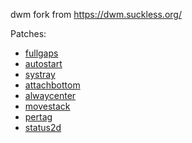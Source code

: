 dwm fork from https://dwm.suckless.org/

Patches:

- [fullgaps](https://dwm.suckless.org/patches/fullgaps/dwm-fullgaps-20200508-7b77734.diff)
- [autostart](https://dwm.suckless.org/patches/autostart/dwm-autostart-20210120-cb3f58a.diff)
- [systray](https://dwm.suckless.org/patches/systray/dwm-systray-20210418-67d76bd.diff)
- [attachbottom](https://dwm.suckless.org/patches/attachbottom/dwm-attachbottom-20201227-61bb8b2.diff)
- [alwaycenter](https://dwm.suckless.org/patches/alwayscenter/dwm-alwayscenter-20200625-f04cac6.diff)
- [movestack](https://dwm.suckless.org/patches/movestack/dwm-movestack-20211115-a786211.diff)
- [pertag](https://dwm.suckless.org/patches/pertag/dwm-pertag-20200914-61bb8b2.diff)
- [status2d](https://dwm.suckless.org/patches/status2d/dwm-status2d-20200508-60bb3df.diff)
